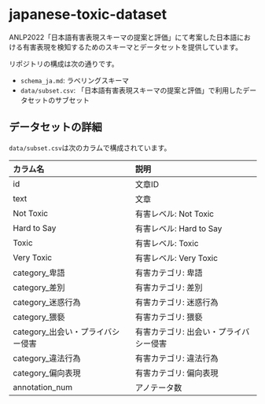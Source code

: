 # japanese-toxic-dataset

ANLP2022「日本語有害表現スキーマの提案と評価」にて考案した日本語における有害表現を検知するためのスキーマとデータセットを提供しています。

リポジトリの構成は次の通りです。

- `schema_ja.md`: ラベリングスキーマ
- `data/subset.csv`: 「日本語有害表現スキーマの提案と評価」で利用したデータセットのサブセット


## データセットの詳細

`data/subset.csv`は次のカラムで構成されています。

|カラム名|説明|
|:-|:----|
|id|文章ID|
|text|文章|
|Not Toxic|有害レベル: Not Toxic|
|Hard to Say|有害レベル: Hard to Say|
|Toxic|有害レベル: Toxic|
|Very Toxic|有害レベル: Very Toxic|
|category_卑語|有害カテゴリ: 卑語|
|category_差別|有害カテゴリ: 差別|
|category_迷惑行為|有害カテゴリ: 迷惑行為|
|category_猥褻|有害カテゴリ: 猥褻|
|category_出会い・プライバシー侵害|有害カテゴリ: 出会い・プライバシー侵害|
|category_違法行為|有害カテゴリ: 違法行為|
|category_偏向表現|有害カテゴリ: 偏向表現|
|annotation_num|アノテータ数|
